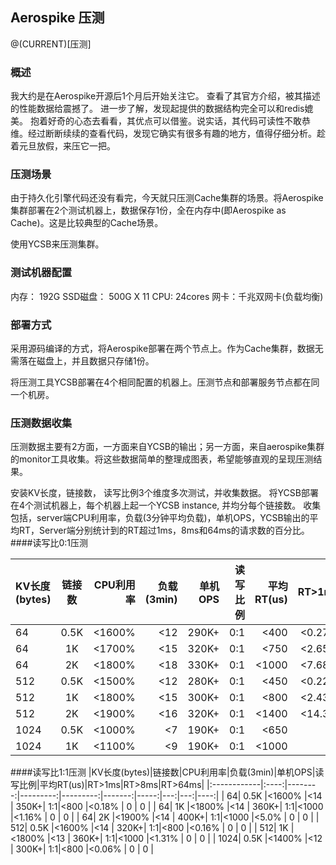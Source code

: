 ## Aerospike 压测
@(CURRENT)[压测]
### 概述
我大约是在Aerospike开源后1个月后开始关注它。 查看了其官方介绍，被其描述的性能数据给震撼了。 进一步了解，发现起提供的数据结构完全可以和redis媲美。 抱着好奇的心态去看看，其优点可以借鉴。说实话，其代码可读性不敢恭维。经过断断续续的查看代码，发现它确实有很多有趣的地方，值得仔细分析。趁着元旦放假，来压它一把。


### 压测场景
由于持久化引擎代码还没有看完，今天就只压测Cache集群的场景。将Aerospike集群部署在2个测试机器上，数据保存1份，全在内存中(即Aerospike as Cache)。这是比较典型的Cache场景。

使用YCSB来压测集群。

### 测试机器配置
内存： 192G
SSD磁盘： 500G X 11
CPU: 24cores
网卡：千兆双网卡(负载均衡)

### 部署方式

采用源码编译的方式，将Aerospike部署在两个节点上。作为Cache集群，数据无需落在磁盘上，并且数据只存储1份。

将压测工具YCSB部署在4个相同配置的机器上。压测节点和部署服务节点都在同一个机房。

### 压测数据收集

压测数据主要有2方面，一方面来自YCSB的输出；另一方面，来自aerospike集群的monitor工具收集。将这些数据简单的整理成图表，希望能够直观的呈现压测结果。

安装KV长度，链接数， 读写比例3个维度多次测试，并收集数据。
将YCSB部署在4个测试机器上，每个机器上起一个YCSB instance, 并均分每个链接数。
收集包括，server端CPU利用率，负载(3分钟平均负载)，单机OPS，YCSB输出的平均RT，Server端分别统计到的RT超过1ms，8ms和64ms的请求数的百分比。
####读写比0:1压测

|KV长度(bytes)|链接数|CPU利用率|负载(3min)|单机OPS|读写比例|平均RT(us)| RT>1ms|RT>8ms|RT>64ms|
|:------------|:----:|--------:|---------:|---------:|-------:|-----:|---:|---:|----:|
|           64| 0.5K |<1600%   |<12       |     290K+|     0:1|<400  |<0.27% | 0 | 0 |
|           64|   1K |<1700%   |<15       |     320K+|     0:1|<750  |<2.65% | 0 | 0 |
|           64|   2K |<1800%   |<18       |     330K+|     0:1|<1000 |<7.68% | 0 | 0 |
|          512| 0.5K |<1500%   |<12       |     280K+|     0:1|<450  |<0.22% | 0 | 0 |
|          512|   1K |<1800%   |<15       |     300K+|     0:1|<800  |<2.43% | 0 | 0 |
|          512|   2K |<1900%   |<16       |     320K+|     0:1|<1400 |<14.3% | 0 | 0 |
|         1024| 0.5K |<1000%   |<7        |     190K+|     0:1|<650  |0      | 0 | 0 |
|         1024|   1K |<1100%   |<9        |     190K+|     0:1|<1000 |0      | 0 | 0 |

####读写比1:1压测
|KV长度(bytes)|链接数|CPU利用率|负载(3min)|单机OPS|读写比例|平均RT(us)|RT>1ms|RT>8ms|RT>64ms|
|:------------|:----:|--------:|---------:|---------:|-------:|-----:|---:|---:|----:|
|           64| 0.5K |<1600%   |<14       |     350K+|     1:1|<800  |<0.18% | 0 | 0 |
|           64|   1K |<1800%   |<14       |     360K+|     1:1|<1000 |<1.16% | 0 | 0 |
|           64|   2K |<1900%   |<14       |     400K+|     1:1|<1000 |<5.0%  | 0 | 0 |
|          512| 0.5K |<1600%   |<14       |     320K+|     1:1|<800  |<0.16% | 0 | 0 |
|          512|   1K |<1800%   |<13       |     360K+|     1:1|<1000 |<1.31% | 0 | 0 |
|         1024| 0.5K |<1400%   |<12       |     300K+|     1:1|<800  |<0.06% | 0 | 0 |

 
